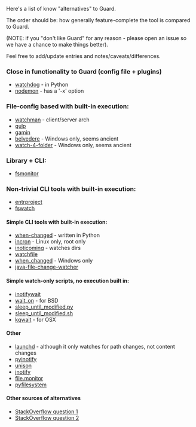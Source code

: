 Here's a list of know "alternatives" to Guard.

The order should be: how generally feature-complete the tool is compared to Guard.

(NOTE: if you "don't like Guard" for any reason - please open an issue so we have a chance to make things better).

Feel free to add/update entries and notes/caveats/differences.

### Close in functionality to Guard (config file + plugins)
- [watchdog](https://github.com/gorakhargosh/watchdog) - in Python
- [nodemon](https://github.com/remy/nodemon) - has a '-x' option

### File-config based with built-in execution:
- [watchman](https://facebook.github.io/watchman/) - client/server arch
- [gulp](https://github.com/gulpjs/gulp/blob/master/docs/getting-started.md)
- [gamin](https://people.gnome.org/~veillard/gamin/config.html)
- [belvedere](http://lifehacker.com/341950/belvedere-automates-your-self-cleaning-pc) - Windows only, seems ancient
- [watch-4-folder](http://leelusoft.blogspot.in/2011/10/watch-4-folder-23.html) - Windows only, seems ancient

### Library + CLI:
- [fsmonitor](https://www.npmjs.com/package/fsmonitor)

### Non-trivial CLI tools with built-in execution:
- [entrproject](http://entrproject.org/)
- [fswatch](https://github.com/emcrisostomo/fswatch)


#### Simple CLI tools with built-in execution:
- [when-changed](https://github.com/joh/when-changed) - written in Python
- [incron](http://inotify.aiken.cz/?section=incron&page=about&lang=en) - Linux only, root only
- [inoticoming](http://manpages.ubuntu.com/manpages/natty/en/man1/inoticoming.1.html) - watches dirs
- [watchfile](http://swarminglogic.com/jotting/2014_02_watchfile)
- [when_changed](https://github.com/benblamey/when_changed) - Windows only
- [java-file-change-watcher](https://github.com/yankee42/java-file-change-watcher)

#### Simple watch-only scripts, no execution built in:
- [inotifywait](https://github.com/rvoicilas/inotify-tools/wiki)
- [wait_on](https://trac.macports.org/browser/trunk/dports/sysutils/wait_on/Portfile) - for BSD
- [sleep_until_modified.py](https://bitbucket.org/denilsonsa/small_scripts/src/542edd54d290d476603e939027ca654b25487d85/sleep_until_modified.py?at=default)
- [sleep_until_modified.sh](https://bitbucket.org/denilsonsa/small_scripts/src/542edd54d290d476603e939027ca654b25487d85/sleep_until_modified.sh?at=default)
- [kqwait](https://github.com/sschober/kqwait) - for OSX

#### Other
- [launchd](https://en.wikipedia.org/wiki/Launchd) - although it only watches for path changes, not content changes
- [pyinotify](https://github.com/seb-m/pyinotify)
- [unison](https://webdav.seas.upenn.edu/viewvc/unison/trunk/src/fsmonitor.py?view=markup&pathrev=471)
- [jnotify](http://jnotify.sourceforge.net)
- [file.monitor](https://github.com/pke/file.monitor)
- [pyfilesystem](https://github.com/PyFilesystem/pyfilesystem)


#### Other sources of alternatives
- [StackOverflow question 1](http://superuser.com/questions/181517/how-to-execute-a-command-whenever-a-file-changes/778876#778876)
- [StackOverflow question 2](http://stackoverflow.com/questions/1515730/is-there-a-command-like-watch-or-inotifywait-on-the-mac)
